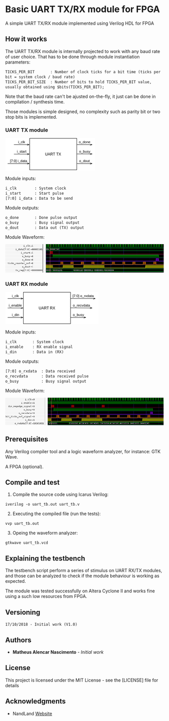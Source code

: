# Basic UART TX/RX module for FPGA

A simple UART TX/RX module implemented using Verilog HDL for FPGA

## How it works

The UART TX/RX module is internally projected to work with any baud rate of user choice.
That has to be done through module instantiation parameters: 

```
TICKS_PER_BIT       : Number of clock ticks for a bit time (ticks per bit = system clock / baud rate)
TICKS_PER_BIT_SIZE  : Number of bits to hold TICKS_PER_BIT value, usually obtained using $bits(TICKS_PER_BIT);
```

Note that the baud rate can't be ajusted on-the-fly, it just can be done in compilation / synthesis time.

Those modules is simple designed, no complexity such as parity bit or two stop bits is implemented.

### UART TX module

![UART TX Module](./imgs/uart-tx-module.png "UART TX module")

Module inputs:
```
i_clk        : System clock
i_start      : Start pulse
[7:0] i_data : Data to be send
```

Module outputs:
```
o_done       : Done pulse output
o_busy       : Busy signal output
o_dout       : Data out (TX) output
```

Module Waveform:

![UART TX Waveform](./imgs/uart-tx-waveform.png "UART TX Waveform")



### UART RX module

![UART RX Module](./imgs/uart-rx-module.png "UART RX module")

Module inputs:
```
i_clk       : System clock
i_enable    : RX enable signal
i_din       : Data in (RX)
```

Module outputs:
```
[7:0] o_rxdata  : Data received
o_recvdata      : Data received pulse
o_busy          : Busy signal output
```

Module Waveform:

![UART RX Waveform](./imgs/uart-rx-waveform.png "UART RX Waveform")

## Prerequisites

Any Verilog compiler tool and a logic waveform analyzer, for instance: GTK Wave.

A FPGA (optional).

## Compile and test

1. Compile the source code using Icarus Verilog:

```
iverilog -o uart_tb.out uart_tb.v
```

2. Executing the compiled file (run the tests):

```
vvp uart_tb.out
```

3. Opeing the waveform analyzer:

```
gtkwave uart_tb.vcd
```

## Explaining the testbench

The testbench script perform a series of stimulus on UART RX/TX modules, and those can be analyzed to check if the module behaviour is working as expected.

The module was tested successfully on Altera Cyclone II and works fine using a such low resources from FPGA.

## Versioning

    17/10/2018 - Initial work (V1.0)

## Authors

* **Matheus Alencar Nascimento** - *Initial work*

## License

This project is licensed under the MIT License - see the [LICENSE] file for details

## Acknowledgments

* NandLand [Website](https://www.nandland.com/)
